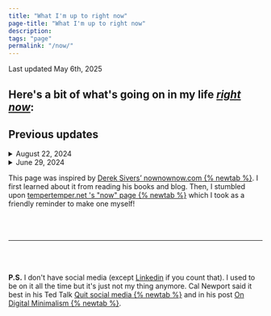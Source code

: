 ```yaml
---
title: "What I'm up to right now"
page-title: "What I'm up to right now"
description:
tags: "page"
permalink: "/now/"
---
```


<span class="font-mono text-xl text-stone-600 sm:text-2xl dark:text-stone-300">Last updated May 6th, 2025</span>

## Here's a bit of what's going on in my life <a href="#right-now" class="text-3xl">_right now_</a>:

## Previous updates

<details class="border-stone-200 dark:border-stone-700">
 <summary>August 22, 2024</summary>

- Recovering from a concussion, banged up elbow and knee thanks to my first rough mountain bike crash
- Got all of the bathrooms in our house renovated!
- Saw the new Alien Romulus movie with my partner - was pretty good!
- Gaining way too much weight since being cooped up in the house recovering
- Tinkering around with the <a href="https://pokeapi.co/" target="_blank">Pokémon API {% newtab %}</a> and the JavaScript fetch API
- Researching and buying bike safety gear - I bought Leatt Impact Shorts, Leatt Airflex Body Armor, and IXS Carve Elbow Pads. I already bought a new IXS full face helmet (cracked my old one) and have POC VPD knee pads!
- Upgraded my stock Stout square tapered crankset for a Hollowtech crankset

<section>
<img src="/img/2024-0831-rockhopper.jpg" alt="2023 Specialized Rockhopper with upgrades" class="mx-auto mb-8" />
</section>
</details>

<details class="border-stone-200 dark:border-stone-700 mb-12">
 <summary>June 29, 2024</summary>

- Taking up a new hobby, mountain biking, for the last few months
- Upgrading my 2023 Specialized Rockhopper Sport bike - so far I've added a dropper post, new stem and carbon stem spacers, handlebars, grips, and most recently, tires and a new fork
- Working on perfecting thin, crispy homemade pizza made with a high protein dough mixture of vital wheat gluten and King Arthur flour
- Getting more steps in with my new walking pad
- Watching _all_ of the Aliens movies with my partner Jeff
- Learning more about <a href="https://www.11ty.dev/" target="_blank">Eleventy {% newtab %}</a>

</details>

<div id="right-now"></div>

This page was inspired by <a href="https://nownownow.com/about" target="_blank">Derek Sivers’ nownownow.com {% newtab %}</a>. I first learned about it from reading his books and blog. Then, I stumbled upon <a href="https://www.tempertemper.net/now" target="_blank">tempertemper.net 's "now" page {% newtab %}</a> which I took as a friendly reminder to make one myself!

<hr aria-hidden="true" class="border-t-0 border-b-0 border-stone-200 dark:border-stone-700" style="margin: 4rem 0; height: 0.5px" />

**P.S.** I don't have social media (except [Linkedin](https://www.linkedin.com/in/caseyocampo/) if you count that). I used to be on it all the time but it's just not my thing anymore. Cal Newport said it best in his Ted Talk <a href="https://www.youtube.com/watch?v=3E7hkPZ-HTk" target="_blank">Quit social media {% newtab %}</a> and in his post <a href="https://calnewport.com/on-digital-minimalism/" target="_blank">On Digital Minimalism {% newtab %}</a>.
